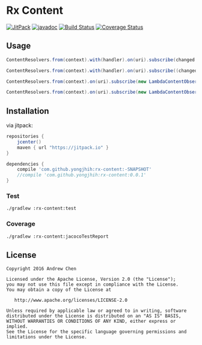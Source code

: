 # Rx Content

[![JitPack](https://img.shields.io/github/tag/yongjhih/rx-content.svg?label=JitPack)](https://jitpack.io/#yongjhih/rx-content)
[![javadoc](https://img.shields.io/github/tag/yongjhih/rx-content.svg?label=javadoc)](https://jitpack.io/com/github/yongjhih/rx-content/-SNAPSHOT/javadoc/)
[![Build Status](https://travis-ci.org/yongjhih/rx-content.svg)](https://travis-ci.org/yongjhih/rx-content)
[![Coverage Status](https://coveralls.io/repos/github/yongjhih/rx-content/badge.svg)](https://coveralls.io/github/yongjhih/rx-content)

## Usage

```java
ContentResolvers.from(context).with(handler).on(uri).subscribe(changed -> changed ? button.on() : button.off());
```

```java
ContentResolvers.from(context).with(handler).on(uri).subscribe((changed, uri) -> changed ? button.on() : button.off());
```

```java
ContentResolvers.from(context).on(uri).subscribe(new LambdaContentObserver(handler).onChange((changed, uri) -> changed ? button.on() : button.off());
```

```java
ContentResolvers.from(context).on(uri).subscribe(new LambdaContentObserver(handler).onChange(changed -> changed ? button.on() : button.off());
```

## Installation

via jitpack:

```gradle
repositories {
    jcenter()
    maven { url "https://jitpack.io" }
}

dependencies {
    compile 'com.github.yongjhih:rx-content:-SNAPSHOT'
    //compile 'com.github.yongjhih:rx-content:0.0.1'
}
```

### Test

```sh
./gradlew :rx-content:test
```

### Coverage

```sh
./gradlew :rx-content:jacocoTestReport
```

## License

```
Copyright 2016 Andrew Chen

Licensed under the Apache License, Version 2.0 (the "License");
you may not use this file except in compliance with the License.
You may obtain a copy of the License at

   http://www.apache.org/licenses/LICENSE-2.0

Unless required by applicable law or agreed to in writing, software
distributed under the License is distributed on an "AS IS" BASIS,
WITHOUT WARRANTIES OR CONDITIONS OF ANY KIND, either express or implied.
See the License for the specific language governing permissions and
limitations under the License.
```
